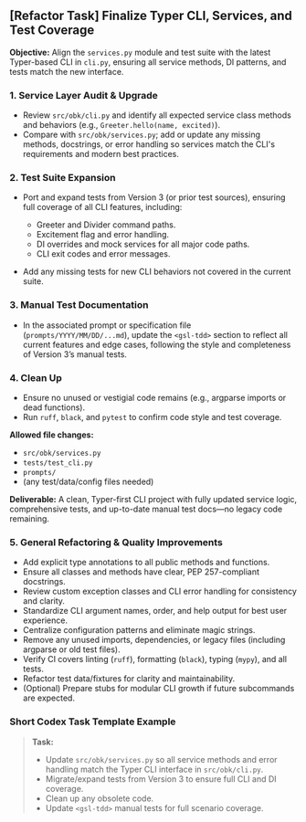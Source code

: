 ## \[Refactor Task] Finalize Typer CLI, Services, and Test Coverage

**Objective:**
Align the `services.py` module and test suite with the latest Typer-based CLI in `cli.py`, ensuring all service methods, DI patterns, and tests match the new interface.



### 1. Service Layer Audit & Upgrade

* Review `src/obk/cli.py` and identify all expected service class methods and behaviors (e.g., `Greeter.hello(name, excited)`).
* Compare with `src/obk/services.py`; add or update any missing methods, docstrings, or error handling so services match the CLI's requirements and modern best practices.



### 2. Test Suite Expansion

* Port and expand tests from Version 3 (or prior test sources), ensuring full coverage of all CLI features, including:

  * Greeter and Divider command paths.
  * Excitement flag and error handling.
  * DI overrides and mock services for all major code paths.
  * CLI exit codes and error messages.
* Add any missing tests for new CLI behaviors not covered in the current suite.



### 3. Manual Test Documentation

* In the associated prompt or specification file (`prompts/YYYY/MM/DD/...md`), update the `<gsl-tdd>` section to reflect all current features and edge cases, following the style and completeness of Version 3’s manual tests.



### 4. Clean Up

* Ensure no unused or vestigial code remains (e.g., argparse imports or dead functions).
* Run `ruff`, `black`, and `pytest` to confirm code style and test coverage.



**Allowed file changes:**

* `src/obk/services.py`
* `tests/test_cli.py`
* `prompts/`
* (any test/data/config files needed)



**Deliverable:**
A clean, Typer-first CLI project with fully updated service logic, comprehensive tests, and up-to-date manual test docs—no legacy code remaining.



### 5. General Refactoring & Quality Improvements

* Add explicit type annotations to all public methods and functions.
* Ensure all classes and methods have clear, PEP 257-compliant docstrings.
* Review custom exception classes and CLI error handling for consistency and clarity.
* Standardize CLI argument names, order, and help output for best user experience.
* Centralize configuration patterns and eliminate magic strings.
* Remove any unused imports, dependencies, or legacy files (including argparse or old test files).
* Verify CI covers linting (`ruff`), formatting (`black`), typing (`mypy`), and all tests.
* Refactor test data/fixtures for clarity and maintainability.
* (Optional) Prepare stubs for modular CLI growth if future subcommands are expected.

### Short Codex Task Template Example

> **Task:**
>
> * Update `src/obk/services.py` so all service methods and error handling match the Typer CLI interface in `src/obk/cli.py`.
> * Migrate/expand tests from Version 3 to ensure full CLI and DI coverage.
> * Clean up any obsolete code.
> * Update `<gsl-tdd>` manual tests for full scenario coverage.
